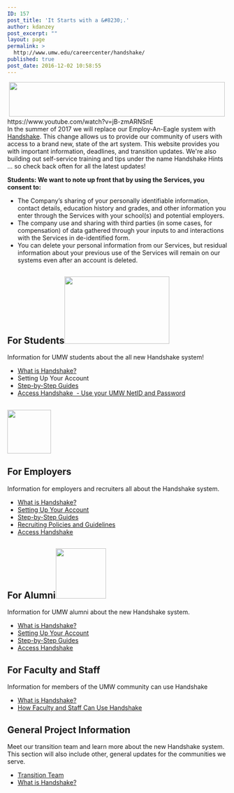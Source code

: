 ```yaml
---
ID: 157
post_title: 'It Starts with a &#8230;.'
author: kdanzey
post_excerpt: ""
layout: page
permalink: >
  http://www.umw.edu/careercenter/handshake/
published: true
post_date: 2016-12-02 10:58:55
---
```

<div class="content-main"> <img class=" wp-image-171 alignnone" src="http://www.umw.edu/careercenter/wp-content/uploads/sites/41/2016/12/hs-logo-primary-lg-300x48.png" alt="" width="494" height="79" /></div>
<div class="content-main"></div>
<div class="content-main"></div>
<div class="content-main"></div>
https://www.youtube.com/watch?v=jB-zmARNSnE
<div class="content-main">In the summer of 2017 we will replace our Employ-An-Eagle system with <a href="https://www.joinhandshake.com/">Handshake</a>. This change allows us to provide our community of users with access to a brand new, state of the art system. This website provides you with important information, deadlines, and transition updates. We're also building out self-service training and tips under the name Handshake Hints ... so check back often for all the latest updates!</div>
<div class="content-main"></div>
<div class="content-main">

<strong>Students: We want to note up front that by using the Services, you consent to: </strong>
<ul>
 	<li>The Company’s sharing of your personally identifiable information, contact details, education history and grades, and other information you enter through the Services with your school(s) and potential employers.</li>
 	<li>The company use and sharing with third parties (in some cases, for compensation) of data gathered through your inputs to and interactions with the Services in de-identified form.</li>
 	<li>You can delete your personal information from our Services, but residual information about your previous use of the Services will remain on our systems even after an account is deleted.</li>
</ul>
</div>
<div class="content-main">
<h2>For Students<img class="wp-image-176 alignright" src="http://www.umw.edu/careercenter/wp-content/uploads/sites/41/2016/12/students-300x192.png" alt="" width="240" height="154" /></h2>
<p class="info-section-headline">Information for UMW students about the all new Handshake system!</p>

<section class="info-section">
<ul class="info-section-links">
 	<li><a href="https://www.joinhandshake.com/students/">What is Handshake?</a></li>
 	<li>Setting Up Your Account</li>
 	<li><a href="https://support.joinhandshake.com/hc/en-us/categories/202711128-Student-Alumni">Step-by-Step Guides</a></li>
 	<li><a href="https://umw.joinhandshake.com/login">Access Handshake  - Use your UMW NetID and Password</a></li>
</ul>
</section><section class="info-section">
<h2><img class="wp-image-174 alignright" src="http://www.umw.edu/careercenter/wp-content/uploads/sites/41/2016/12/Employers.png" alt="" width="100" height="100" /></h2>
<h2>For Employers</h2>
<div class="info-section-text">

Information for employers and recruiters all about the Handshake system.

</div>
<ul class="info-section-links">
 	<li><a href="https://www.joinhandshake.com/recruiters/">What is Handshake?</a></li>
 	<li><a href="https://support.joinhandshake.com/hc/en-us/articles/115011431228-Employers-Getting-Started">Setting Up Your Account</a></li>
 	<li><a href="https://support.joinhandshake.com/hc/en-us/categories/202707307-Employer">Step-by-Step Guides</a></li>
 	<li><a href="https://www.umw.edu/careercenter/employers/policies-guidelines/">Recruiting Policies and Guidelines</a></li>
 	<li><a href="https://umw.joinhandshake.com/register">Access Handshake</a></li>
</ul>
</section><section class="info-section">
<h2>For Alumni<img class=" wp-image-175 alignright" src="http://www.umw.edu/careercenter/wp-content/uploads/sites/41/2016/12/Universities-.png" alt="" width="115" height="115" /></h2>
<div class="info-section-text">

Information for UMW alumni about the new Handshake system.

</div>
<ul class="info-section-links">
 	<li><a href="https://www.joinhandshake.com/students/">What is Handshake?</a></li>
 	<li><a href="https://support.joinhandshake.com/hc/en-us/sections/204202108-Getting-Started">Setting Up Your Account</a></li>
 	<li><a href="https://support.joinhandshake.com/hc/en-us/categories/202711128-Student-Alumni">Step-by-Step Guides</a></li>
 	<li><a href="https://umw.joinhandshake.com/register">Access Handshake</a></li>
</ul>
</section><section class="info-section">
<h2>For Faculty and Staff</h2>
<div class="info-section-text">

Information for members of the UMW community can use Handshake

</div>
<ul class="info-section-links">
 	<li><a href="https://www.joinhandshake.com/">What is Handshake?</a></li>
 	<li><a href="https://www.umw.edu/careercenter/handshake/can-faculty-staff-use-handshake/">How Faculty and Staff Can Use Handshake</a></li>
</ul>
</section><section class="info-section">
<h2>General Project Information</h2>
<div class="info-section-text">

Meet our transition team and learn more about the new Handshake system. This section will also include other, general updates for the communities we serve.

</div>
<ul>
 	<li><a href="http://www.umw.edu/careercenter/employers/handshake/handshake-transition-team/">Transition Team</a></li>
 	<li><a href="https://www.joinhandshake.com/">What is Handshake?</a></li>
</ul>
</section></div>
<!--more-->